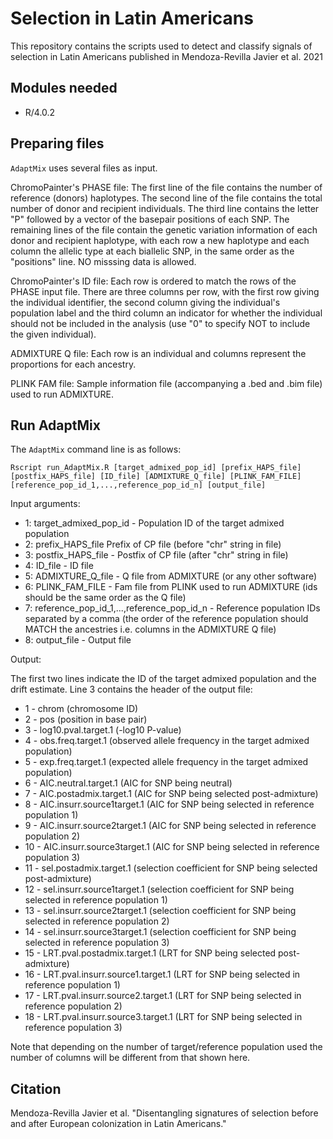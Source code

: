 # Selection in Latin Americans
This repository contains the scripts used to detect and classify signals of selection in Latin Americans published in Mendoza-Revilla Javier et al. 2021

## Modules needed
* R/4.0.2

## Preparing files
`AdaptMix` uses several files as input. 

ChromoPainter's PHASE file:
The first line of the file contains the number of reference (donors) haplotypes. The second line of the file contains the total number of donor and recipient
individuals. The third line contains the letter "P" followed by a vector of the basepair positions of each SNP. The remaining lines of the file contain the genetic variation information of each donor and recipient haplotype, with each row a new haplotype and each column the allelic type at each biallelic SNP, in the same order as the "positions" line. NO misssing data is allowed.

ChromoPainter's ID file:
Each row is ordered to match the rows of the PHASE input file. There are three columns per row, with the first row giving the individual identifier, the second column giving the individual's population label and the third column an indicator for whether the individual should not be included in the analysis (use "0" to specify NOT to include the given individual).

ADMIXTURE Q file:
Each row is an individual and columns represent the proportions for each ancestry.

PLINK FAM file:
Sample information file (accompanying a .bed and .bim file) used to run ADMIXTURE.

## Run AdaptMix

The `AdaptMix` command line is as follows:

```
Rscript run_AdaptMix.R [target_admixed_pop_id] [prefix_HAPS_file] [postfix_HAPS_file] [ID_file] [ADMIXTURE_Q_file] [PLINK_FAM_FILE] [reference_pop_id_1,...,reference_pop_id_n] [output_file] 
```

Input arguments:
* 1: target_admixed_pop_id - Population ID of the target admixed population
* 2: prefix_HAPS_file Prefix of CP file (before "chr" string in file)
* 3: postfix_HAPS_file - Postfix of CP file (after "chr" string in file)
* 4: ID_file - ID file
* 5: ADMIXTURE_Q_file - Q file from ADMIXTURE (or any other software) 
* 6: PLINK_FAM_FILE - Fam file from PLINK used to run ADMIXTURE (ids should be the same order as the Q file)
* 7: reference_pop_id_1,...,reference_pop_id_n - Reference population IDs separated by a comma (the order of the reference population should MATCH the ancestries i.e. columns in the ADMIXTURE Q file)
* 8: output_file - Output file

Output:

The first two lines indicate the ID of the target admixed population and the drift estimate.
Line 3 contains the header of the output file:

* 1 - chrom (chromosome ID)
* 2 - pos (position in base pair)
* 3 - log10.pval.target.1 (-log10 P-value)
* 4 - obs.freq.target.1 (observed allele frequency in the target admixed population)
* 5 - exp.freq.target.1 (expected allele frequency in the target admixed population)
* 6 - AIC.neutral.target.1 (AIC for SNP being neutral)
* 7 - AIC.postadmix.target.1 (AIC for SNP being selected post-admixture)
* 8 - AIC.insurr.source1target.1 (AIC for SNP being selected in reference population 1)
* 9 - AIC.insurr.source2target.1 (AIC for SNP being selected in reference population 2)
* 10 - AIC.insurr.source3target.1 (AIC for SNP being selected in reference population 3)
* 11 - sel.postadmix.target.1 (selection coefficient for SNP being selected post-admixture)
* 12 - sel.insurr.source1target.1 (selection coefficient for SNP being selected in reference population 1)
* 13 - sel.insurr.source2target.1 (selection coefficient for SNP being selected in reference population 2)
* 14 - sel.insurr.source3target.1 (selection coefficient for SNP being selected in reference population 3)
* 15 - LRT.pval.postadmix.target.1 (LRT for SNP being selected post-admixture)
* 16 - LRT.pval.insurr.source1.target.1 (LRT for SNP being selected in reference population 1)
* 17 - LRT.pval.insurr.source2.target.1 (LRT for SNP being selected in reference population 2)
* 18 - LRT.pval.insurr.source3.target.1 (LRT for SNP being selected in reference population 3)

Note that depending on the number of target/reference population used the number of columns will be different from that shown here.

## Citation
Mendoza-Revilla Javier et al. "Disentangling signatures of selection before and after European colonization in Latin Americans." 
